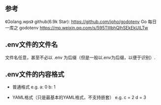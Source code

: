 ## 参考
《Golang.wps》
github(6.9k Star):
    https://github.com/joho/godotenv
Go 每日一库之 godotenv
    https://mp.weixin.qq.com/s/595TIIlbhQlhSEkEkUILTw

## .env文件的文件名
文件名任意，甚至不必以 .env 为后缀（但是一般以.env为后缀，以便于识别）.

## .env文件的内容格式
* 普通格式
e.g.
a: 0
b: 1

* YAML格式（只是最基本的YAML格式，不支持嵌套）
e.g.
c = 2
d = 3
